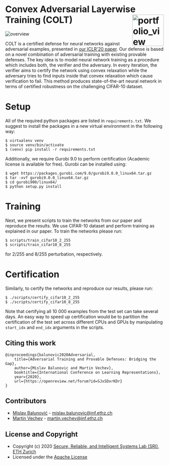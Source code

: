 Convex Adversarial Layerwise Training (COLT)  <a href="https://www.sri.inf.ethz.ch/"><img width="100" alt="portfolio_view" align="right" src="http://safeai.ethz.ch/img/sri-logo.svg"></a>
=============================================================================================================

![overview](https://raw.githubusercontent.com/eth-sri/colt/master/media/colt.png)

COLT is a certified defense for neural networks against adversarial examples, presented in [our ICLR'20 paper](https://files.sri.inf.ethz.ch/website/papers/iclr2020-colt.pdf).
Our defense is based on a novel combination of adversarial training with existing provable defenses.
The key idea is to model neural network training as a procedure which includes both, the verifier and the
adversary.
In every iteration, the verifier aims to certify the network using convex relaxation while the adversary tries to
find inputs inside that convex relaxation which cause verification to fail.
This method produces state-of-the-art neural network in terms of certified robustness on the challenging CIFAR-10 dataset. 

# Setup

All of the required python packages are listed in `requirements.txt`.
We suggest to install the packages in a new virtual environment in the following way:

```
$ virtualenv venv
$ source venv/bin/activate
$ (venv) pip install -r requirements.txt
```

Additionally, we require Gurobi 9.0 to perform certification (Academic license is available for free).
Gurobi can be installed using:

```
$ wget https://packages.gurobi.com/9.0/gurobi9.0.0_linux64.tar.gz
$ tar -xvf gurobi9.0.0_linux64.tar.gz
$ cd gurobi900/linux64/
$ python setup.py install
```

# Training 

Next, we present scripts to train the networks from our paper and reproduce the results.
We use CIFAR-10 dataset and perform training as explained in our paper.
To train the networks please run:

```
$ scripts/train_cifar10_2_255
$ scripts/train_cifar10_8_255
```
for 2/255 and 8/255 perturbation, respectively.

# Certification

Similarly, to certify the networks and reproduce our results, please run:

```
$ ./scripts/certify_cifar10_2_255
$ ./scripts/certify_cifar10_8_255
```

Note that certifying all 10 000 examples from the test set can take several days.
An easy way to speed up certification would be to partition the certification of the test set across different CPUs and GPUs
by manipulating `start_idx` and `end_idx` arguments in the scripts.

Citing this work
---------------------
```
@inproceedings{balunovic2020Adversarial,
	title={Adversarial Training and Provable Defenses: Bridging the Gap},
	author={Mislav Balunovic and Martin Vechev},
	booktitle={International Conference on Learning Representations},
	year={2020},
	url={https://openreview.net/forum?id=SJxSDxrKDr}
}
```
Contributors
------------

* [Mislav Balunović](https://www.sri.inf.ethz.ch/people/mislav) - mislav.balunovic@inf.ethz.ch
* [Martin Vechev](https://www.sri.inf.ethz.ch/people/martin) - martin.vechev@inf.ethz.ch

License and Copyright
---------------------

* Copyright (c) 2020 [Secure, Reliable, and Intelligent Systems Lab (SRI), ETH Zurich](https://www.sri.inf.ethz.ch/)
* Licensed under the [Apache License](http://www.apache.org/licenses/)




